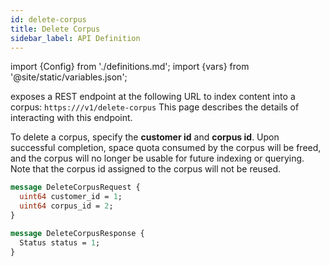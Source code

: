 ```yaml
---
id: delete-corpus
title: Delete Corpus
sidebar_label: API Definition
---
```


import {Config} from './definitions.md';
import {vars} from '@site/static/variables.json';

<Config v="names.product"/> exposes a REST endpoint at the following URL
to index content into a corpus:
<code>https://<Config v="domains.rest.admin"/>/v1/delete-corpus</code>
This page describes the details of interacting with this endpoint.

To delete a corpus, specify the **customer id** and **corpus id**. Upon
successful completion, space quota consumed by the corpus will be freed,
and the corpus will no longer be usable for future indexing or querying.
Note that the corpus id assigned to the corpus will not be reused.

```protobuf
message DeleteCorpusRequest {
  uint64 customer_id = 1;
  uint64 corpus_id = 2;
}

message DeleteCorpusResponse {
  Status status = 1;
}
```

